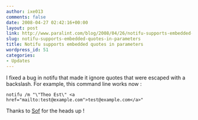 ```yaml
---
author: ixe013
comments: false
date: 2008-04-27 02:42:16+00:00
layout: post
link: http://www.paralint.com/blog/2008/04/26/notifu-supports-embedded-quotes-in-parameters/
slug: notifu-supports-embedded-quotes-in-parameters
title: Notifu supports embedded quotes in parameters
wordpress_id: 51
categories:
- Updates
---
```


I fixed a bug in notifu that made it ignore quotes that were escaped with a backslash. For example, this command line works now :
    
    notifu /m "\"Theo Est\" <a href="mailto:test@example.com">test@example.com</a>"







Thanks to [Sof](http://www.sof-paradise.info/) for the heads up ! 
